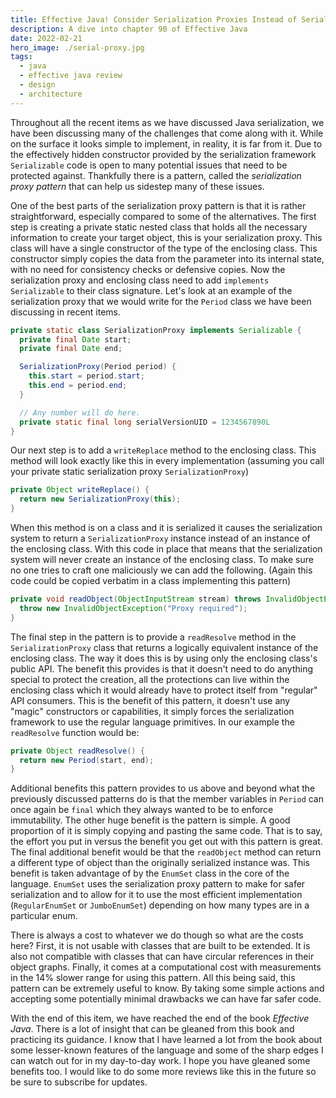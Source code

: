 ```yaml
---
title: Effective Java! Consider Serialization Proxies Instead of Serialized Instances
description: A dive into chapter 90 of Effective Java
date: 2022-02-21
hero_image: ./serial-proxy.jpg
tags:
  - java
  - effective java review
  - design
  - architecture
---
```


Throughout all the recent items as we have discussed Java serialization, we have been discussing many of the challenges that come along with it. While on the surface it looks simple to implement, in reality, it is far from it. Due to the effectively hidden constructor provided by the serialization framework `Serializable` code is open to many potential issues that need to be protected against. Thankfully there is a pattern, called the _serialization proxy pattern_ that can help us sidestep many of these issues.

One of the best parts of the serialization proxy pattern is that it is rather straightforward, especially compared to some of the alternatives.  The first step is creating a private static nested class that holds all the necessary information to create your target object, this is your serialization proxy. This class will have a single constructor of the type of the enclosing class. This constructor simply copies the data from the parameter into its internal state, with no need for consistency checks or defensive copies. Now the serialization proxy and enclosing class need to add `implements Serializable` to their class signature. Let's look at an example of the serialization proxy that we would write for the `Period` class we have been discussing in recent items.

```java
private static class SerializationProxy implements Serializable {
  private final Date start;
  private final Date end;

  SerializationProxy(Period period) {
    this.start = period.start;
    this.end = period.end;
  }

  // Any number will do here.
  private static final long serialVersionUID = 1234567890L
}
```

Our next step is to add a `writeReplace` method to the enclosing class. This method will look exactly like this in every implementation (assuming you call your private static serialization proxy `SerializationProxy`)

```java
private Object writeReplace() {
  return new SerializationProxy(this);
}
```

When this method is on a class and it is serialized it causes the serialization system to return a `SerializationProxy` instance instead of an instance of the enclosing class. With this code in place that means that the serialization system will never create an instance of the enclosing class. To make sure no one tries to craft one maliciously we can add the following. (Again this code could be copied verbatim in a class implementing this pattern)

```java
private void readObject(ObjectInputStream stream) throws InvalidObjectException {
  throw new InvalidObjectException("Proxy required");
}
```

The final step in the pattern is to provide a `readResolve` method in the `SerializationProxy` class that returns a logically equivalent instance of the enclosing class. The way it does this is by using only the enclosing class's public API. The benefit this provides is that it doesn't need to do anything special to protect the creation, all the protections can live within the enclosing class which it would already have to protect itself from "regular" API consumers. This is the benefit of this pattern, it doesn't use any "magic" constructors or capabilities, it simply forces the serialization framework to use the regular language primitives. In our example the `readResolve` function would be:

```java
private Object readResolve() {
  return new Period(start, end);
}
```

Additional benefits this pattern provides to us above and beyond what the previously discussed patterns do is that the member variables in `Period` can once again be `final` which they always wanted to be to enforce immutability. The other huge benefit is the pattern is simple. A good proportion of it is simply copying and pasting the same code. That is to say, the effort you put in versus the benefit you get out with this pattern is great. The final additional benefit would be that the `readObject` method can return a different type of object than the originally serialized instance was. This benefit is taken advantage of by the `EnumSet` class in the core of the language. `EnumSet` uses the serialization proxy pattern to make for safer serialization and to allow for it to use the most efficient implementation (`RegularEnumSet` or `JumboEnumSet`) depending on how many types are in a particular enum.

There is always a cost to whatever we do though so what are the costs here? First, it is not usable with classes that are built to be extended. It is also not compatible with classes that can have circular references in their object graphs. Finally, it comes at a computational cost with measurements in the 14% slower range for using this pattern. All this being said, this pattern can be extremely useful to know. By taking some simple actions and accepting some potentially minimal drawbacks we can have far safer code. 

With the end of this item, we have reached the end of the book _Effective Java_. There is a lot of insight that can be gleaned from this book and practicing its guidance. I know that I have learned a lot from the book about some lesser-known features of the language and some of the sharp edges I can watch out for in my day-to-day work. I hope you have gleaned some benefits too. I would like to do some more reviews like this in the future so be sure to subscribe for updates.  